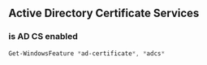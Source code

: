 ## Active Directory Certificate Services
### is AD CS enabled
```powershell
Get-WindowsFeature *ad-certificate*, *adcs*
```

